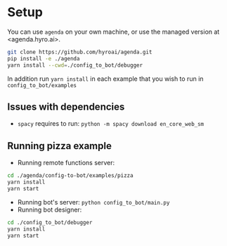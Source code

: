 # Setup

You can use `agenda` on your own machine, or use the managed version at <agenda.hyro.ai>.

```bash
git clone https://github.com/hyroai/agenda.git
pip install -e ./agenda
yarn install --cwd=./config_to_bot/debugger
```

In addition run `yarn install` in each example that you wish to run in `config_to_bot/examples`

## Issues with dependencies

- `spacy` requires to run: `python -m spacy download en_core_web_sm`

## Running pizza example

- Running remote functions server:

```bash
cd ./agenda/config-to-bot/examples/pizza
yarn install
yarn start
```

- Running bot's server: `python config_to_bot/main.py`
- Running bot designer:

```bash
cd ./config_to_bot/debugger
yarn install
yarn start
```
